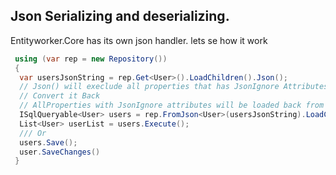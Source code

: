   ## Json Serializing and deserializing.
  Entityworker.Core has its own json handler. lets se how it work
  
  ```csharp
   using (var rep = new Repository())
   {
    var usersJsonString = rep.Get<User>().LoadChildren().Json();
    // Json() will execlude all properties that has JsonIgnore Attributes
    // Convert it Back
    // AllProperties with JsonIgnore attributes will be loaded back from the database if Primary key exist withing the json string
    ISqlQueryable<User> users = rep.FromJson<User>(usersJsonString).LoadChildren();
    List<User> userList = users.Execute();
    /// Or
    users.Save();
    user.SaveChanges()
   }
   ```

